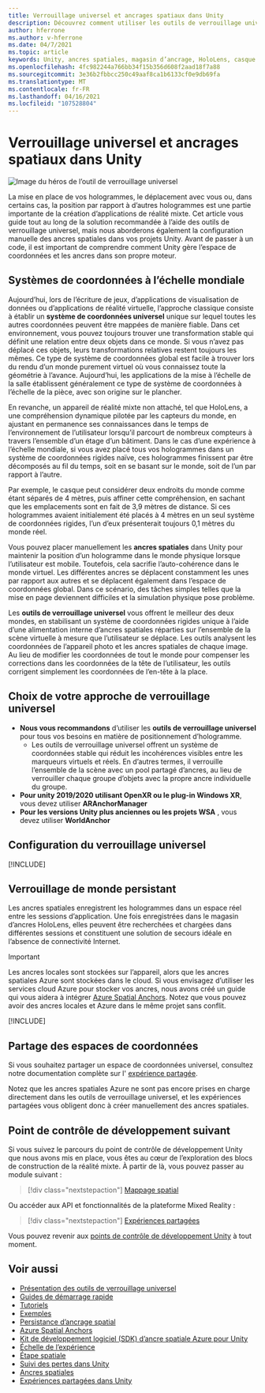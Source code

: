 ```yaml
---
title: Verrouillage universel et ancrages spatiaux dans Unity
description: Découvrez comment utiliser les outils de verrouillage universel et les ancres spatiales dans les applications de réalité mixte Unity.
author: hferrone
ms.author: v-hferrone
ms.date: 04/7/2021
ms.topic: article
keywords: Unity, ancres spatiales, magasin d’ancrage, HoloLens, casque de réalité mixte, casque de réalité mixte, casque de réalité virtuelle, outils de verrouillage universel, hologrammes
ms.openlocfilehash: 4fc982244a766bb34f15b356d608f2aad18f7a88
ms.sourcegitcommit: 3e36b2fbbcc250c49aaf8ca1b6133cf0e9db69fa
ms.translationtype: MT
ms.contentlocale: fr-FR
ms.lasthandoff: 04/16/2021
ms.locfileid: "107528804"
---
```

# <a name="world-locking-and-spatial-anchors-in-unity"></a>Verrouillage universel et ancrages spatiaux dans Unity

![Image du héros de l’outil de verrouillage universel](images/wlt-img-01.jpeg)

La mise en place de vos hologrammes, le déplacement avec vous ou, dans certains cas, la position par rapport à d’autres hologrammes est une partie importante de la création d’applications de réalité mixte. Cet article vous guide tout au long de la solution recommandée à l’aide des outils de verrouillage universel, mais nous aborderons également la configuration manuelle des ancres spatiales dans vos projets Unity. Avant de passer à un code, il est important de comprendre comment Unity gère l’espace de coordonnées et les ancres dans son propre moteur.

## <a name="world-scale-coordinate-systems"></a>Systèmes de coordonnées à l’échelle mondiale

Aujourd’hui, lors de l’écriture de jeux, d’applications de visualisation de données ou d’applications de réalité virtuelle, l’approche classique consiste à établir un **système de coordonnées universel** unique sur lequel toutes les autres coordonnées peuvent être mappées de manière fiable. Dans cet environnement, vous pouvez toujours trouver une transformation stable qui définit une relation entre deux objets dans ce monde. Si vous n’avez pas déplacé ces objets, leurs transformations relatives restent toujours les mêmes. Ce type de système de coordonnées global est facile à trouver lors du rendu d’un monde purement virtuel où vous connaissez toute la géométrie à l’avance. Aujourd’hui, les applications de la mise à l’échelle de la salle établissent généralement ce type de système de coordonnées à l’échelle de la pièce, avec son origine sur le plancher.

En revanche, un appareil de réalité mixte non attaché, tel que HoloLens, a une compréhension dynamique pilotée par les capteurs du monde, en ajustant en permanence ses connaissances dans le temps de l’environnement de l’utilisateur lorsqu’il parcourt de nombreux compteurs à travers l’ensemble d’un étage d’un bâtiment. Dans le cas d’une expérience à l’échelle mondiale, si vous avez placé tous vos hologrammes dans un système de coordonnées rigides naïve, ces hologrammes finissent par être décomposés au fil du temps, soit en se basant sur le monde, soit de l’un par rapport à l’autre.

Par exemple, le casque peut considérer deux endroits du monde comme étant séparés de 4 mètres, puis affiner cette compréhension, en sachant que les emplacements sont en fait de 3,9 mètres de distance. Si ces hologrammes avaient initialement été placés à 4 mètres en un seul système de coordonnées rigides, l’un d’eux présenterait toujours 0,1 mètres du monde réel.

Vous pouvez placer manuellement les **ancres spatiales** dans Unity pour maintenir la position d’un hologramme dans le monde physique lorsque l’utilisateur est mobile. Toutefois, cela sacrifie l’auto-cohérence dans le monde virtuel. Les différentes ancres se déplacent constamment les unes par rapport aux autres et se déplacent également dans l’espace de coordonnées global. Dans ce scénario, des tâches simples telles que la mise en page deviennent difficiles et la simulation physique pose problème.

Les **outils de verrouillage universel** vous offrent le meilleur des deux mondes, en stabilisant un système de coordonnées rigides unique à l’aide d’une alimentation interne d’ancres spatiales réparties sur l’ensemble de la scène virtuelle à mesure que l’utilisateur se déplace. Les outils analysent les coordonnées de l’appareil photo et les ancres spatiales de chaque image. Au lieu de modifier les coordonnées de tout le monde pour compenser les corrections dans les coordonnées de la tête de l’utilisateur, les outils corrigent simplement les coordonnées de l’en-tête à la place.

## <a name="choosing-your-world-locking-approach"></a>Choix de votre approche de verrouillage universel

* **Nous vous recommandons** d’utiliser les **outils de verrouillage universel** pour tous vos besoins en matière de positionnement d’hologramme. 
    * Les outils de verrouillage universel offrent un système de coordonnées stable qui réduit les incohérences visibles entre les marqueurs virtuels et réels. En d’autres termes, il verrouille l’ensemble de la scène avec un pool partagé d’ancres, au lieu de verrouiller chaque groupe d’objets avec la propre ancre individuelle du groupe.
* **Pour unity 2019/2020 utilisant OpenXR ou le plug-in Windows XR**, vous devez utiliser **ARAnchorManager**
* **Pour les versions Unity plus anciennes ou les projets WSA** , vous devez utiliser **WorldAnchor**

## <a name="setting-up-world-locking"></a>Configuration du verrouillage universel 

[!INCLUDE[](includes/world-locking/world-locking-setup.md)]

## <a name="persistent-world-locking"></a>Verrouillage de monde persistant

Les ancres spatiales enregistrent les hologrammes dans un espace réel entre les sessions d’application. Une fois enregistrées dans le magasin d’ancres HoloLens, elles peuvent être recherchées et chargées dans différentes sessions et constituent une solution de secours idéale en l’absence de connectivité Internet.

> [!IMPORTANT]
> Les ancres locales sont stockées sur l’appareil, alors que les ancres spatiales Azure sont stockées dans le cloud. Si vous envisagez d’utiliser les services cloud Azure pour stocker vos ancres, nous avons créé un guide qui vous aidera à intégrer [Azure Spatial Anchors](../mixed-reality-cloud-services.md#azure-spatial-anchors). Notez que vous pouvez avoir des ancres locales et Azure dans le même projet sans conflit.

[!INCLUDE[](includes/world-locking/world-locking-persistence.md)]

## <a name="sharing-coordinate-spaces"></a>Partage des espaces de coordonnées 

Si vous souhaitez partager un espace de coordonnées universel, consultez notre documentation complète sur l' [expérience partagée](shared-experiences-in-unity.md).

Notez que les ancres spatiales Azure ne sont pas encore prises en charge directement dans les outils de verrouillage universel, et les expériences partagées vous obligent donc à créer manuellement des ancres spatiales.

## <a name="next-development-checkpoint"></a>Point de contrôle de développement suivant

Si vous suivez le parcours du point de contrôle de développement Unity que nous avons mis en place, vous êtes au cœur de l’exploration des blocs de construction de la réalité mixte. À partir de là, vous pouvez passer au module suivant :

> [!div class="nextstepaction"]
> [Mappage spatial](spatial-mapping-in-unity.md)

Ou accéder aux API et fonctionnalités de la plateforme Mixed Reality :

> [!div class="nextstepaction"]
> [Expériences partagées](shared-experiences-in-unity.md)

Vous pouvez revenir aux [points de contrôle de développement Unity](unity-development-overview.md#2-core-building-blocks) à tout moment.

## <a name="see-also"></a>Voir aussi
* [Présentation des outils de verrouillage universel](https://microsoft.github.io/MixedReality-WorldLockingTools-Unity/DocGen/Documentation/IntroFAQ.html)
* [Guides de démarrage rapide](https://microsoft.github.io/MixedReality-WorldLockingTools-Unity/DocGen/Documentation/HowTos/QuickStart.html)
* [Tutoriels](https://microsoft.github.io/MixedReality-WorldLockingTools-Samples/Tutorial/01_Minimal/01_Minimal.html)
* [Exemples](https://microsoft.github.io/MixedReality-WorldLockingTools-Unity/DocGen/Documentation/HowTos/SampleApplications.html)
* [Persistance d’ancrage spatial](../../design/coordinate-systems.md#spatial-anchor-persistence)
* <a href="/azure/spatial-anchors" target="_blank">Azure Spatial Anchors</a>
* <a href="/dotnet/api/Microsoft.Azure.SpatialAnchors" target="_blank">Kit de développement logiciel (SDK) d’ancre spatiale Azure pour Unity</a>
* [Échelle de l’expérience](../../design/coordinate-systems.md#mixed-reality-experience-scales)
* [Étape spatiale](../../design/coordinate-systems.md#stage-frame-of-reference)
* [Suivi des pertes dans Unity](tracking-loss-in-unity.md)
* [Ancres spatiales](../../design/spatial-anchors.md)
* [Expériences partagées dans Unity](shared-experiences-in-unity.md)
